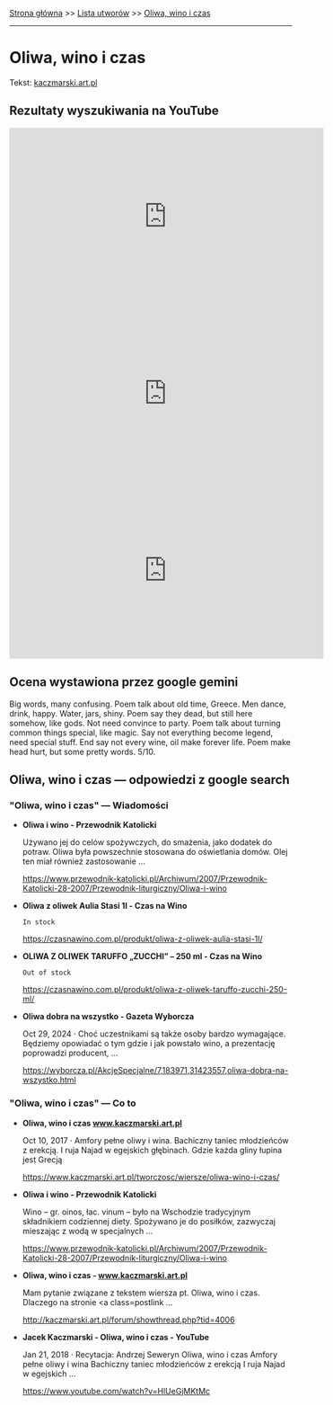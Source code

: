 [Strona główna](../index.md) >> [Lista utworów](../list.md) >> [Oliwa, wino i czas](385.md)

---

# Oliwa, wino i czas

Tekst: [kaczmarski.art.pl](https://www.kaczmarski.art.pl/tworczosc/wiersze/oliwa-wino-i-czas/)

## Rezultaty wyszukiwania na YouTube

<iframe width="560" height="315" src="https://www.youtube.com/embed/HlUeGjMKtMc?si=IdontcarewhotheIRSsendsImnotpayingtaxes" title="YouTube video player" frameborder="0" allow="accelerometer; autoplay; clipboard-write; encrypted-media; gyroscope; picture-in-picture; web-share" referrerpolicy="strict-origin-when-cross-origin" allowfullscreen></iframe>

<iframe width="560" height="315" src="https://www.youtube.com/embed/RQVPTE38qtM?si=IdontcarewhotheIRSsendsImnotpayingtaxes" title="YouTube video player" frameborder="0" allow="accelerometer; autoplay; clipboard-write; encrypted-media; gyroscope; picture-in-picture; web-share" referrerpolicy="strict-origin-when-cross-origin" allowfullscreen></iframe>

<iframe width="560" height="315" src="https://www.youtube.com/embed/KssVd4HRjig?si=IdontcarewhotheIRSsendsImnotpayingtaxes" title="YouTube video player" frameborder="0" allow="accelerometer; autoplay; clipboard-write; encrypted-media; gyroscope; picture-in-picture; web-share" referrerpolicy="strict-origin-when-cross-origin" allowfullscreen></iframe>

## Ocena wystawiona przez google gemini

Big words, many confusing. Poem talk about old time, Greece. Men dance, drink, happy. Water, jars, shiny. Poem say they dead, but still here somehow, like gods. Not need convince to party. Poem talk about turning common things special, like magic. Say not everything become legend, need special stuff. End say not every wine, oil make forever life. Poem make head hurt, but some pretty words. 5/10.


## Oliwa, wino i czas — odpowiedzi z google search

### "Oliwa, wino i czas" — Wiadomości

- **Oliwa i wino - Przewodnik Katolicki**

    Używano jej do celów spożywczych, do smażenia, jako dodatek do potraw. Oliwa była powszechnie stosowana do oświetlania domów. Olej ten miał również zastosowanie ... 

   <https://www.przewodnik-katolicki.pl/Archiwum/2007/Przewodnik-Katolicki-28-2007/Przewodnik-liturgiczny/Oliwa-i-wino>
- **Oliwa z oliwek Aulia Stasi 1l - Czas na Wino**

      In stock 

   <https://czasnawino.com.pl/produkt/oliwa-z-oliwek-aulia-stasi-1l/>
- **OLIWA Z OLIWEK TARUFFO „ZUCCHI” – 250 ml - Czas na Wino**

      Out of stock 

   <https://czasnawino.com.pl/produkt/oliwa-z-oliwek-taruffo-zucchi-250-ml/>
- **Oliwa dobra na wszystko - Gazeta Wyborcza**

    Oct 29, 2024  ·  Choć uczestnikami są także osoby bardzo wymagające. Będziemy opowiadać o tym gdzie i jak powstało wino, a prezentację poprowadzi producent, ... 

   <https://wyborcza.pl/AkcjeSpecjalne/7,183971,31423557,oliwa-dobra-na-wszystko.html>

### "Oliwa, wino i czas" — Co to

- **Oliwa, wino i czas www.kaczmarski.art.pl**

    Oct 10, 2017  ·  Amfory pełne oliwy i wina. Bachiczny taniec młodzieńców z erekcją. I ruja Najad w egejskich głębinach. Gdzie każda gliny łupina jest Grecją 

   <https://www.kaczmarski.art.pl/tworczosc/wiersze/oliwa-wino-i-czas/>
- **Oliwa i wino - Przewodnik Katolicki**

    Wino – gr. oinos, łac. vinum – było na Wschodzie tradycyjnym składnikiem codziennej diety. Spożywano je do posiłków, zazwyczaj mieszając z wodą w specjalnych ... 

   <https://www.przewodnik-katolicki.pl/Archiwum/2007/Przewodnik-Katolicki-28-2007/Przewodnik-liturgiczny/Oliwa-i-wino>
- **Oliwa, wino i czas - www.kaczmarski.art.pl**

    Mam pytanie związane z tekstem wiersza pt. Oliwa, wino i czas. Dlaczego na stronie <!-- m --><a class=postlink ... 

   <http://kaczmarski.art.pl/forum/showthread.php?tid=4006>
- **Jacek Kaczmarski - Oliwa, wino i czas - YouTube**

    Jan 21, 2018  ·  Recytacja: Andrzej Seweryn Oliwa, wino i czas Amfory pełne oliwy i wina Bachiczny taniec młodzieńców z erekcją I ruja Najad w egejskich ... 

   <https://www.youtube.com/watch?v=HlUeGjMKtMc>

